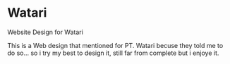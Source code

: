 # Watari
Website Design for Watari

This is a Web design that mentioned for PT. Watari becuse they told me to do so...
so i try my best to design it, still far from complete but i enjoye it.
